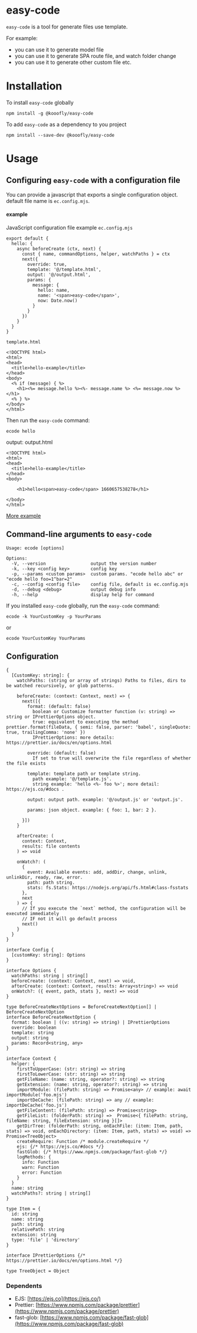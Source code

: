 # easy-code
`easy-code` is a tool for generate files use template.

For example:
* you can use it to generate model file
* you can use it to generate SPA route file, and watch folder change
* you can use it to generate other custom file etc.

# Installation

To install `easy-code` globally

```
npm install -g @kooofly/easy-code
```

To add `easy-code` as a dependency to you project

```
npm install --save-dev @kooofly/easy-code
```

# Usage

## Configuring `easy-code` with a configuration file

You can provide a javascript that exports a single configuration object. default file name is `ec.config.mjs`.

#### example
JavaScript configuration file example `ec.config.mjs`

```
export default {
  hello: {
    async beforeCreate (ctx, next) {
      const { name, commandOptions, helper, watchPaths } = ctx
      next({
        override: true,
        template: '@/template.html',
        output: '@/output.html',
        params: {
          message: {
            hello: name,
            name: '<span>easy-code</span>',
            now: Date.now()
          }
        }
      })
    }
  }
}
```

`template.html`

```
<!DOCTYPE html>
<html>
<head>
  <title>hello-example</title>
</head>
<body>
  <% if (message) { %>
    <h1><%= message.hello %><%- message.name %> <%= message.now %></h1>
  <% } %>
</body>
</html>
```

Then run the `easy-code` command:

```
ecode hello
```

output: output.html

```
<!DOCTYPE html>
<html>
<head>
  <title>hello-example</title>
</head>
<body>
  
    <h1>hello<span>easy-code</span> 1660657538278</h1>
  
</body>
</html>
```

[More example](https://github.com/kooofly/easy-code/tree/main/example)

## Command-line arguments to `easy-code`

```
Usage: ecode [options]

Options:
  -V, --version                 output the version number
  -k, --key <config key>        config key
  -p, --params <custom params>  custom params. "ecode hello abc" or "ecode hello foo=1^bar=2"
  -c, --config <config file>    config file, default is ec.config.mjs
  -d, --debug <debug>           output debug info
  -h, --help                    display help for command
```

If you installed `easy-code` globally, run the `easy-code` command:

```
ecode -k YourCustomKey -p YourParams
```

or

```
ecode YourCustomKey YourParams
```

## Configuration

```
{
  [CustomKey: string]: {
    watchPaths: (string or array of strings) Paths to files, dirs to be watched recursively, or glob patterns.

    beforeCreate: (context: Context, next) => {
      next([{
        format: (default: false)
          boolean or Customize formatter function (v: string) => string or IPrettierOptions object.
          true: equivalent to executing the method prettier.format(fileData, { semi: false, parser: 'babel', singleQuote: true, trailingComma: 'none' })
          IPrettierOptions: more details: https://prettier.io/docs/en/options.html
        
        override: (default: false)
          If set to true will overwrite the file regardless of whether the file exists

        template: template path or template string. 
          path example: '@/template.js'.
          string example: 'hello <%- foo %>'; more detail: https://ejs.co/#docs .

        output: output path. example: '@/output.js' or 'output.js'.

        params: json object. example: { foo: 1, bar: 2 }.

      }])
    }

    afterCreate: (
      context: Context,
      results: file contents
    ) => void
    
    onWatch?: (
      {
        event: Available events: add, addDir, change, unlink, unlinkDir, ready, raw, error.
        path: path string.
        stats: fs.Stats: https://nodejs.org/api/fs.html#class-fsstats
      },
      next
    ) => {
      // If you execute the `next` method, the configuration will be executed immediately
      // IF not it will go default process
      next()
    }
  }
}

interface Config {
  [customKey: string]: Options
}

interface Options {
  watchPaths: string | string[]
  beforeCreate: (context: Context, next) => void,
  afterCreate: (context: Context, results: Array<string>) => void
  onWatch?: ({ event, path, stats }, next) => void
}

type BeforeCreateNextOptions = BeforeCreateNextOption[] | BeforeCreateNextOption
interface BeforeCreateNextOption {
  format: boolean | ((v: string) => string) | IPrettierOptions
  override: boolean
  template: string
  output: string
  params: Record<string, any>
}

interface Context {
  helper: {
    firstToUpperCase: (str: string) => string
    firstToLowerCase: (str: string) => string
    getFileName: (name: string, operator?: string) => string
    getExtension: (name: string, operator?: string) => string
    importModule: (filePath: string) => Promise<any> // example: await importModule('foo.mjs')
    importDeCache: (filePath: string) => any // example: importDeCache('foo.js')
    getFileContent: (filePath: string) => Promise<string>
    getFileList: (folderPath: string) =>  Promise<{ filePath: string, fileName: string, fileExtension: string }[]>
    getDirTree: (folderPath: string, onEachFile: (item: Item, path, stats) => void, onEachDirectory: (item: Item, path, stats) => void) =>  Promise<TreeObject>
    createRequire: Function /* module.createRequire */
    ejs: {/* https://ejs.co/#docs */}
    fastGlob: {/* https://www.npmjs.com/package/fast-glob */}
    logMethods: {
      info: Function
      warn: Function
      error: Function
    }
  }
  name: string
  watchPaths?: string | string[]
}

type Item = {
  id: string
  name: string
  path: string
  relativePath: string
  extension: string
  type: 'file' | 'directory'
}

interface IPrettierOptions {/* https://prettier.io/docs/en/options.html */}

type TreeObject = Object
```

### Dependents

* EJS: [https://ejs.co](https://ejs.co/)
* Prettier: [https://www.npmjs.com/package/prettier](https://www.npmjs.com/package/prettier)
* fast-glob: [https://www.npmjs.com/package/fast-glob](https://www.npmjs.com/package/fast-glob)
